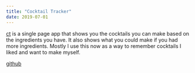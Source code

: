 ```yaml
---
title: "Cocktail Tracker"
date: 2019-07-01
---
```


[ct]([https://github.com/maddyblue/ct](https://ct.maddy.blue/)) is a single page app that shows you the cocktails you can make based on the ingredients you have.
It also shows what you could make if you had more ingredients.
Mostly I use this now as a way to remember cocktails I liked and want to make myself.

[github](https://github.com/maddyblue/ct)
